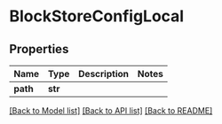 # BlockStoreConfigLocal

## Properties
Name | Type | Description | Notes
------------ | ------------- | ------------- | -------------
**path** | **str** |  | 

[[Back to Model list]](../README.md#documentation-for-models) [[Back to API list]](../README.md#documentation-for-api-endpoints) [[Back to README]](../README.md)


